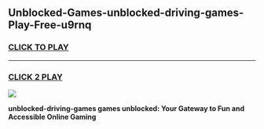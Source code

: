 
## Unblocked-Games-unblocked-driving-games-Play-Free-u9rnq
<h3>
<a href="https://premium76.site?title=unblocked-driving-games&ref=23A">CLICK TO PLAY</a></h3>
<hr>

<h3>
<a href="https://premium76.site?title=unblocked-driving-games&ref=23A">CLICK 2 PLAY</a>
  
</h3>

<a href="https://premium76.site?title=unblocked-driving-games&ref=23A"><img src="https://clearcache.store/games.png"></a>


**unblocked-driving-games games unblocked: Your Gateway to Fun and Accessible Online Gaming**
